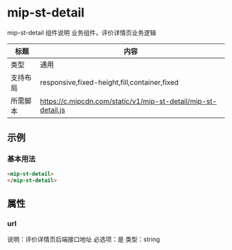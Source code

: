 # mip-st-detail

mip-st-detail 组件说明
业务组件，评价详情页业务逻辑

标题|内容
----|----
类型|通用
支持布局|responsive,fixed-height,fill,container,fixed
所需脚本|https://c.mipcdn.com/static/v1/mip-st-detail/mip-st-detail.js

## 示例

### 基本用法
```html
<mip-st-detail>
</mip-st-detail>
```

## 属性

### url

说明：评价详情页后端接口地址
必选项：是
类型：string


